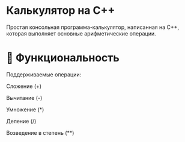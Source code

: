 # Калькулятор на C++
Простая консольная программа-калькулятор, написанная на C++, которая выполняет основные арифметические операции.

# 🚀 Функциональность
Поддерживаемые операции:

Сложение (+)

Вычитание (-)

Умножение (*)

Деление (/)

Возведение в степень (**)